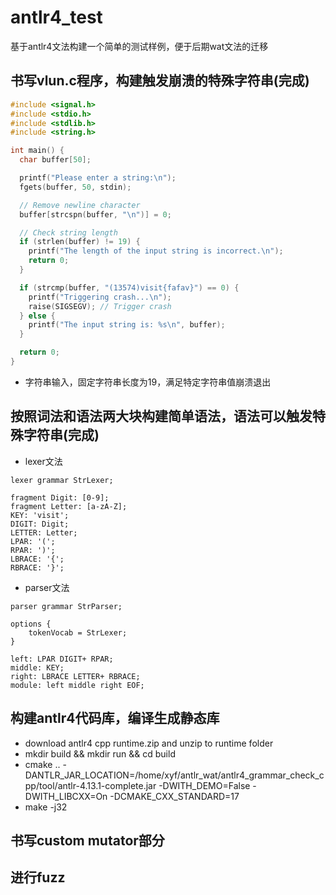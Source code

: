 # antlr4_test

基于antlr4文法构建一个简单的测试样例，便于后期wat文法的迁移

## 书写vlun.c程序，构建触发崩溃的特殊字符串(完成)
```c
#include <signal.h>
#include <stdio.h>
#include <stdlib.h>
#include <string.h>

int main() {
  char buffer[50];

  printf("Please enter a string:\n");
  fgets(buffer, 50, stdin);

  // Remove newline character
  buffer[strcspn(buffer, "\n")] = 0;

  // Check string length
  if (strlen(buffer) != 19) {
    printf("The length of the input string is incorrect.\n");
    return 0;
  }

  if (strcmp(buffer, "(13574)visit{fafav}") == 0) {
    printf("Triggering crash...\n");
    raise(SIGSEGV); // Trigger crash
  } else {
    printf("The input string is: %s\n", buffer);
  }

  return 0;
}
```
- 字符串输入，固定字符串长度为19，满足特定字符串值崩溃退出
## 按照词法和语法两大块构建简单语法，语法可以触发特殊字符串(完成)
- lexer文法
```antlr
lexer grammar StrLexer;

fragment Digit: [0-9];
fragment Letter: [a-zA-Z];
KEY: 'visit';
DIGIT: Digit;
LETTER: Letter;
LPAR: '(';
RPAR: ')';
LBRACE: '{';
RBRACE: '}';
```
- parser文法
```antlr
parser grammar StrParser;

options {
	tokenVocab = StrLexer;
}

left: LPAR DIGIT+ RPAR;
middle: KEY;
right: LBRACE LETTER+ RBRACE;
module: left middle right EOF;
```
## 构建antlr4代码库，编译生成静态库
- download antlr4 cpp runtime.zip and unzip to runtime folder
- mkdir build && mkdir run && cd build
- cmake .. -DANTLR_JAR_LOCATION=/home/xyf/antlr_wat/antlr4_grammar_check_cpp/tool/antlr-4.13.1-complete.jar -DWITH_DEMO=False -DWITH_LIBCXX=On -DCMAKE_CXX_STANDARD=17
- make -j32



## 书写custom mutator部分
## 进行fuzz